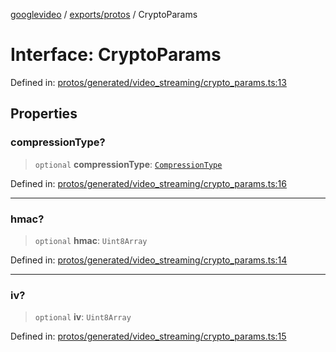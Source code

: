 [googlevideo](../../../README.md) / [exports/protos](../README.md) / CryptoParams

# Interface: CryptoParams

Defined in: [protos/generated/video\_streaming/crypto\_params.ts:13](https://github.com/LuanRT/googlevideo/blob/5b84100979befab767d819a9606dde964d469341/protos/generated/video_streaming/crypto_params.ts#L13)

## Properties

### compressionType?

> `optional` **compressionType**: [`CompressionType`](../enumerations/CompressionType.md)

Defined in: [protos/generated/video\_streaming/crypto\_params.ts:16](https://github.com/LuanRT/googlevideo/blob/5b84100979befab767d819a9606dde964d469341/protos/generated/video_streaming/crypto_params.ts#L16)

***

### hmac?

> `optional` **hmac**: `Uint8Array`

Defined in: [protos/generated/video\_streaming/crypto\_params.ts:14](https://github.com/LuanRT/googlevideo/blob/5b84100979befab767d819a9606dde964d469341/protos/generated/video_streaming/crypto_params.ts#L14)

***

### iv?

> `optional` **iv**: `Uint8Array`

Defined in: [protos/generated/video\_streaming/crypto\_params.ts:15](https://github.com/LuanRT/googlevideo/blob/5b84100979befab767d819a9606dde964d469341/protos/generated/video_streaming/crypto_params.ts#L15)

